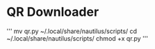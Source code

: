 # QR Downloader

'''
mv qr.py ~/.local/share/nautilus/scripts/
cd ~/.local/share/nautilus/scripts/
chmod +x qr.py
'''
